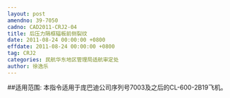 ```yaml
---
layout: post
amendno: 39-7050
cadno: CAD2011-CRJ2-04
title: 后压力隔框辐板前侧裂纹
date: 2011-08-24 00:00:00 +0800
effdate: 2011-08-24 00:00:00 +0800
tag: CRJ2
categories: 民航华东地区管理局适航审定处
author: 徐逸乐
---
```


##适用范围:
本指令适用于庞巴迪公司序列号7003及之后的CL-600-2B19飞机。


